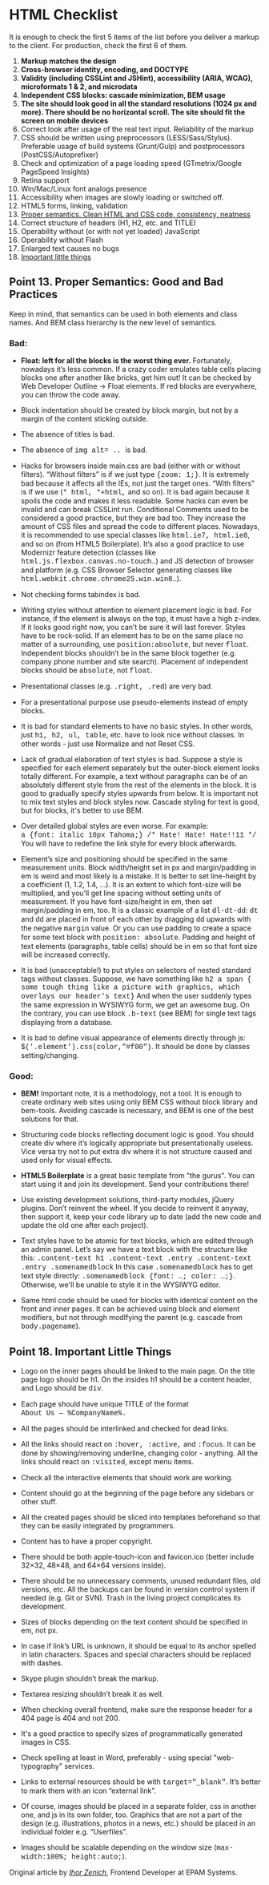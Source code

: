 <h1>HTML Checklist </h1>
<style media="screen" type="text/css">
.contentListUl li {
  margin-top:1em;
}
</style>

<div>It is enough to check the first 5 items of the list before you deliver a markup to the client. For production, check the first 6 of them.</div>
<div>
<ol>
<li><b>Markup matches the design</b></li>
<li><b>Cross-browser identity, encoding, and DOCTYPE</b></li>
<li><b>Validity (including CSSLint and JSHint), accessibility (ARIA, WCAG), microformats 1 & 2, and microdata</b></li>
<li><b>Independent CSS blocks: cascade minimization, BEM usage</b></li>
<li><b>The site should look good in all the standard resolutions (1024 px and more). There should be no horizontal scroll. The site should fit the screen on mobile devices</b></li>
<li>Correct look after usage of the real text input. Reliability of the markup</li>
<li>CSS should be written using preprocessors (LESS/Sass/Stylus). Preferable usage of build systems (Grunt/Gulp) and postprocessors (PostCSS/Autoprefixer)</li>
<li>Check and optimization of a page loading speed (GTmetrix/Google PageSpeed Insights)</li>
<li>Retina support</li>
<li>Win/Mac/Linux font analogs presence</li>
<li>Accessibility when images are slowly loading or switched off.</li>
<li>HTML5 forms, linking, validation</li>
<li><a href="https://icons8.com/2016/01/27/html-checklist#point13">Proper semantics. Clean HTML and CSS code, consistency, neatness</a></li>
<li>Correct structure of headers (H1, H2, etc. and TITLE)</li>
<li>Operability without (or with not yet loaded) JavaScript</li>
<li>Operability without Flash</li>
<li>Enlarged text causes no bugs</li>
<li><a href="https://icons8.com/2016/01/27/html-checklist#point18">Important little things</a></li>
</ol>
</div>
<a name="point13"></a>
<div><h2>Point 13. Proper Semantics: Good and Bad Practices</h2>
Keep in mind, that semantics can be used in both elements and class names. And BEM class hierarchy is the new level of semantics.

<div><h3>Bad:</h3> 
<ul class="contentListUl">
<li><b>Float: left for all the blocks is the worst thing ever.</b> Fortunately, nowadays it’s less common. If a crazy coder emulates table cells placing blocks one after another like bricks, get him out! It can be checked by Web&nbsp;Developer&nbsp;Outline&nbsp;→&nbsp;Float&nbsp;elements. If red blocks are everywhere, you can throw the code away.</li>
<li>Block indentation should be created by block margin, but not by a margin of the content sticking outside.</li>
<li>The absence of titles is bad. </li>
<li>The absence of <font face="Courier New", "Lucida Console", monospace>img alt= .. </font> is bad. </li>
<li>Hacks for browsers inside main.css are bad (either with or without filters). “Without filters” is if we just type <font face="Courier New", "Lucida Console", monospace>{zoom: 1;}</font>. It is extremely bad because it affects all the IEs, not just the target ones. “With filters” is if we use (<font face="Courier New", "Lucida Console", monospace>* html, *+html,</font> and so on). It is bad again because it spoils the code and makes it less readable. Some hacks can even be invalid and can break CSSLint run. Conditional Comments used to be considered a good practice, but they are bad too. They increase the amount of CSS files and spread the code to different places. Nowadays, it is recommended to use special classes like <font face="Courier New", "Lucida Console", monospace>html.ie7, html.ie8</font>, and so on (from HTML5 Boilerplate). It’s also a good practice to use Modernizr feature detection (classes like <font face="Courier New", "Lucida Console", monospace>html.js.flexbox.canvas.no-touch…</font>) and JS detection of browser and platform (e.g. CSS Browser Selector generating classes like <font face="Courier New", "Lucida Console", monospace>html.webkit.chrome.chrome25.win.win8…</font>).</li>
<li>Not checking forms tabindex is bad.</li>
<li>Writing styles without attention to element placement logic is bad. For instance, if the element is always on the top, it must have a high z-index. If it looks good right now, you can’t be sure it will last forever. Styles have to be rock-solid. If an element has to be on the same place no matter of a surrounding, use <font face="Courier New", "Lucida Console", monospace>position:absolute</font>, but never <font face="Courier New", "Lucida Console", monospace>float</font>. Independent blocks shouldn’t be in the same block together (e.g. company phone number and site search). Placement of independent blocks should be <font face="Courier New", "Lucida Console", monospace>absolute</font>, not <font face="Courier New", "Lucida Console", monospace>float</font>. </li>
<li>Presentational classes (e.g. <font face="Courier New", "Lucida Console", monospace>.right, .red</font>) are very bad.</li>
<li>For a presentational purpose use pseudo-elements instead of empty blocks.</li>
<li>It is bad for standard elements to have no basic styles. In other words, just <font face="Courier New", "Lucida Console", monospace>h1, h2, ul, table</font>, etc. have to look nice without classes. In other words - just use Normalize and not Reset CSS.</li>
<li>Lack of gradual elaboration of text styles is bad. Suppose a style is specified for each element separately but the outer-block element looks totally different. For example, a text without paragraphs can be of an absolutely different style from the rest of the elements in the block. It is good to gradually specify styles upwards from below. It is important not to mix text styles and block styles now. Cascade styling for text is good, but for blocks, it's better to use BEM. </li>
<li>Over detailed global styles are even worse. For example: <br><font face="Courier New", "Lucida Console", monospace>a {font: italic 10px Tahoma;} /* Hate! Hate! Hate!!11 */</font> <br>You will have to redefine the link style for every block afterwards.</li>
<li>Element’s size and positioning should be specified in the same measurement units. Block width/height set in px and margin/padding in em is weird and most likely is a mistake. It is better to set line-height by a coefficient (1, 1.2, 1.4, …). It is an extent to which font-size will be multiplied, and you’ll get line spacing without setting units of measurement. If you have font-size/height in em, then set margin/padding in em, too. It is a classic example of a list <font face="Courier New", "Lucida Console", monospace>dl-dt-dd</font>: <font face="Courier New", "Lucida Console", monospace>dt</font> and <font face="Courier New", "Lucida Console", monospace>dd</font> are placed in front of each other by dragging <font face="Courier New", "Lucida Console", monospace>dd</font> upwards with the negative <font face="Courier New", "Lucida Console", monospace>margin</font> value. Or you can use padding to create a space for some text block with <font face="Courier New", "Lucida Console", monospace>position: absolute</font>. Padding and height of text elements (paragraphs, table cells) should be in em so that font size will be increased correctly.</li>
<li>It is bad (unacceptable!) to put styles on selectors of nested standard tags without classes. Suppose, we have something like 
<font face="Courier New", "Lucida Console", monospace>h2 a span { some tough thing like a picture with graphics, which overlays our header's text}</font> 
And when the user suddenly types the same expression in WYSIWYG form, we get an awesome bug. On the contrary, you can use block <font face="Courier New", "Lucida Console", monospace>.b-text</font> (see BEM) for single text tags displaying from a database. </li>
<li>It is bad to define visual appearance of elements directly through js: <font face="Courier New", "Lucida Console", monospace>$('.element').css(color,"#f00")</font>. It should be done by classes setting/changing.</li>
</ul></div>

<div><h3>Good:</h3>
<ul class="contentListUl">
<li><b>BEM!</b> Important note, it is a methodology, not a tool. It is enough to create ordinary web sites using only BEM CSS without block library and bem-tools. Avoiding cascade is necessary, and BEM is one of the best solutions for that.</li>
<li>Structuring code blocks reflecting document logic is good. You should create div where it’s logically appropriate but presentationally useless. Vice versa try not to put extra div where it is not structure caused and used only for visual effects.</li>
<li><b>HTML5 Boilerplate</b> is a great basic template from "the gurus". You can start using it and join its development. Send your contributions there!</li>
<li>Use existing development solutions, third-party modules, jQuery plugins. Don’t reinvent the wheel. If you decide to reinvent it anyway, then support it, keep your code library up to date (add the new code and update the old one after each project).</li>
<li>Text styles have to be atomic for text blocks, which are edited through an admin panel. Let’s say we have a text block with the structure like this:
<font face="Courier New", "Lucida Console", monospace>.content-text h1
.content-text .entry
.content-text .entry .somenamedblock</font>
In this case <font face="Courier New", "Lucida Console", monospace>.somenamedblock</font> has to get text style directly: <font face="Courier New", "Lucida Console", monospace>.somenamedblock {font: …; color: …;}</font>. Otherwise, we'll be unable to style it in the WYSIWYG editor.</li>
<li>Same html code should be used for blocks with identical content on the front and inner pages. It can be achieved using block and element modifiers, but not through modIfying the parent (e.g. cascade from <font face="Courier New", "Lucida Console", monospace>body.pagename</font>).</li>
</ul></div>
</div>
<a name="point18"></a>
<div><h2>Point 18. Important Little Things</h2>
<ul class="contentListUl">
<li>Logo on the inner pages should be linked to the main page. On the title page logo should be h1. On the insides h1 should be a content header, and Logo should be <font face="Courier New", "Lucida Console", monospace>div</font>.</li>
<li>Each page should have unique TITLE of the format <br><font face="Courier New", "Lucida Console", monospace>About Us — %CompanyName%.</font></li>
<li>All the pages should be interlinked and checked for dead links.</li>
<li>All the links should react on <font face="Courier New", "Lucida Console", monospace>:hover, :active,</font> and <font face="Courier New", "Lucida Console", monospace>:focus</font>. It can be done by showing/removing underline, changing color - anything. All the links should react on <font face="Courier New", "Lucida Console", monospace>:visited</font>, except menu items.</li>
<li>Check all the interactive elements that should work are working.</li>
<li>Content should go at the beginning of the page before any sidebars or other stuff.</li>
<li>All the created pages should be sliced into templates beforehand so that they can be easily integrated by programmers.</li>
<li>Content has to have a proper copyright.</li>
<li>There should be both apple-touch-icon and favicon.ico (better include 32×32, 48×48, and 64×64 versions inside).</li>
<li>There should be no unnecessary comments, unused redundant files, old versions, etc. All the backups can be found in version control system if needed (e.g. Git or SVN). Trash in the living project complicates its development.</li>
<li>Sizes of blocks depending on the text content should be specified in em, not px.</li>
<li>In case if link’s URL is unknown, it should be equal to its anchor spelled in latin characters. Spaces and special characters should be replaced with dashes.</li>
<li>Skype plugin shouldn’t break the markup.</li>
<li>Textarea resizing shouldn’t break it as well.</li>
<li>When checking overall frontend, make sure the response header for a 404 page is 404 and not 200.</li>
<li>It's a good practice to specify sizes of programmatically generated images in CSS.</li>
<li>Check spelling at least in Word, preferably - using special "web-typography" services.</li>
<li>Links to external resources should be with <font face="Courier New", "Lucida Console", monospace>target="_blank"</font>. It’s better to mark them with an icon “external link”.</li>
<li>Of course, images should be placed in a separate folder, css in another one, and js in its own folder, too. Graphics that are not a part of the design (e.g. illustrations, photos in a news, etc.) should be placed in an individual folder e.g. “Userfiles”.</li>
<li>Images should be scalable depending on the window size (<font face="Courier New", "Lucida Console", monospace>max-width:100%; height:auto;</font>).</li>
</ul></div>

<div>Original article by<i> <a href="https://github.com/ihorzenich/html5checklist">Ihor Zenich</a></i>, Frontend Developer at EPAM Systems. </div>
